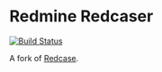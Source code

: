 # Redmine Redcaser

[![Build Status](https://travis-ci.org/sdwolf/redmine_redcaser.svg?branch=master)](https://travis-ci.org/sdwolf/redmine_redcaser)

A fork of [Redcase](https://bitbucket.org/bugzinga/redcase).
